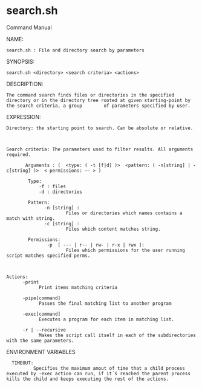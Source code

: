 # search.sh
Command Manual

NAME: 

	search.sh : File and directory search by parameters


SYNOPSIS:

	search.sh <directory> <search criteria> <actions>


DESCRIPTION:

	The command search finds files or directories in the specified directory or in the directory tree rooted at given starting-point by the search criteria, a group 		of parameters specified by user.


EXPRESSION:

	Directory: the starting point to search. Can be absolute or relative.


	
	Search criteria: The parameters used to filter results. All arguments required.

		   Arguments : (  <type: ( -t [f|d] )>  <pattern: ( -n[string] | -c[string] )>  < permissions: –- > )

            Type: 
                -f : files
                -d : directories

            Pattern: 
                  -n [string] : 
                          Files or directories which names contains a match with string.
                  -c [string] : 
                          Files which content matches string.

            Permissions:
                   -p  [ --- | r-- | rw- | r-x | rwx ]:
                          Files which permissions for the user running script matches specified perms.
	
	
	
	Actions:
          -print
                Print items matching criteria
              
          -pipe[command]
                Passes the final matching list to another program
              
          -exec[command]
                Executes a program for each item in matching list.
              
          -r | --recursive 
                Makes the script call itself in each of the subdirectories with the same parameters.


ENVIRONMENT VARIABLES
		
	  TIMEOUT: 	
		      Specifies the maximum amout of time that a child process executed by -exec action can run, if it´ś reached the parent process kills the child and keeps executing the rest of the actions. 
